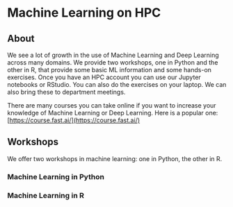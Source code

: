 # Machine Learning on HPC 

## About 

We see a lot of growth in the use of Machine Learning and Deep Learning across many domains. We provide two workshops, one in Python and the other in R, that provide some basic ML information and some hands-on exercises. Once you have an HPC account you can use our Jupyter notebooks or RStudio. You can also do the exercises on your laptop. We can also bring these to department meetings.

There are many courses you can take online if you want to increase your knowledge of Machine Learning or Deep Learning.  Here is a popular one: [https://course.fast.ai/](https://course.fast.ai/)

## Workshops

We offer two workshops in machine learning: one in Python, the other in R. 

### Machine Learning in Python


### Machine Learning in R

